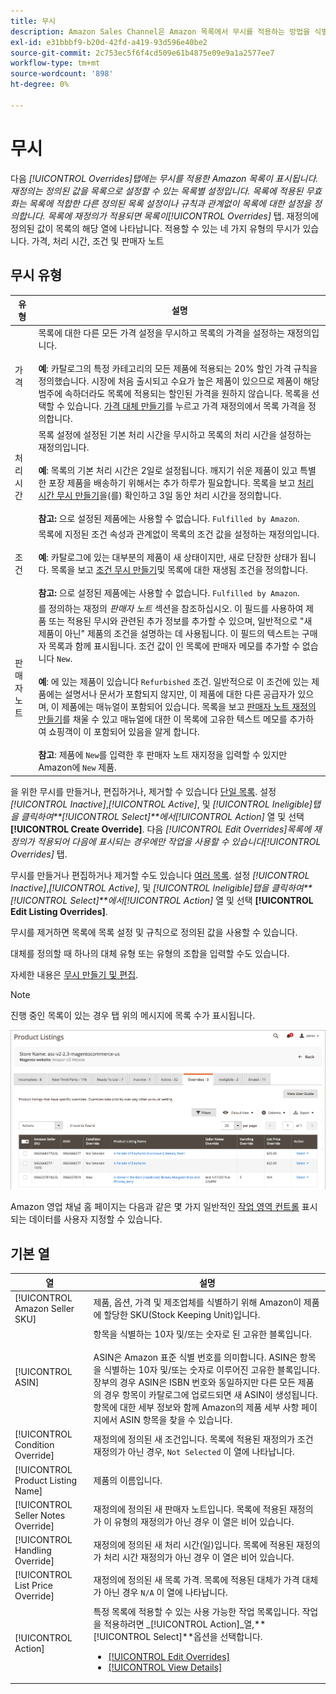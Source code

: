 ```yaml
---
title: 무시
description: Amazon Sales Channel은 Amazon 목록에서 무시를 적용하는 방법을 식별하고 관리하는 데 도움이 되는 무정부 항목 탭을 제공합니다.
exl-id: e31bbbf9-b20d-42fd-a419-93d596e40be2
source-git-commit: 2c753ec5f6f4cd509e61b4875e09e9a1a2577ee7
workflow-type: tm+mt
source-wordcount: '898'
ht-degree: 0%

---
```


# 무시

다음 _[!UICONTROL Overrides]_탭에는 무시를 적용한 Amazon 목록이 표시됩니다. 재정의는 정의된 값을 목록으로 설정할 수 있는 목록별 설정입니다. 목록에 적용된 무효화는 목록에 적합한 다른 정의된 목록 설정이나 규칙과 관계없이 목록에 대한 설정을 정의합니다. 목록에 재정의가 적용되면 목록이_[!UICONTROL Overrides]_ 탭. 재정의에 정의된 값이 목록의 해당 열에 나타납니다. 적용할 수 있는 네 가지 유형의 무시가 있습니다. 가격, 처리 시간, 조건 및 판매자 노트

## 무시 유형

| 유형 | 설명 |
|---|---|
| 가격 | 목록에 대한 다른 모든 가격 설정을 무시하고 목록의 가격을 설정하는 재정의입니다. <br><br>**예**: 카탈로그의 특정 카테고리의 모든 제품에 적용되는 20% 할인 가격 규칙을 정의했습니다. 시장에 처음 출시되고 수요가 높은 제품이 있으므로 제품이 해당 범주에 속하더라도 목록에 적용되는 할인된 가격을 원하지 않습니다. 목록을 선택할 수 있습니다. [가격 대체 만들기](./creating-editing-overrides.md#edit-override-single-listing)를 누르고 가격 재정의에서 목록 가격을 정의합니다. |
| 처리 시간 | 목록 설정에 설정된 기본 처리 시간을 무시하고 목록의 처리 시간을 설정하는 재정의입니다.<br><br>**예**: 목록의 기본 처리 시간은 2일로 설정됩니다. 깨지기 쉬운 제품이 있고 특별한 포장 제품을 배송하기 위해서는 추가 하루가 필요합니다. 목록을 보고 [처리 시간 무시 만들기](./creating-editing-overrides.md#edit-override-single-listing)을(를) 확인하고 3일 동안 처리 시간을 정의합니다.<br><br>**참고:** 으로 설정된 제품에는 사용할 수 없습니다. `Fulfilled by Amazon`. |
| 조건 | 목록에 지정된 조건 속성과 관계없이 목록의 조건 값을 설정하는 재정의입니다.<br><br>**예**: 카탈로그에 있는 대부분의 제품이 새 상태이지만, 새로 단장한 상태가 됩니다. 목록을 보고 [조건 무시 만들기](./creating-editing-overrides.md#edit-override-single-listing)및 목록에 대한 재생됨 조건을 정의합니다.<br><br>**참고:** 으로 설정된 제품에는 사용할 수 없습니다. `Fulfilled by Amazon`. |
| 판매자 노트 | 를 정의하는 재정의 _판매자 노트_ 섹션을 참조하십시오. 이 필드를 사용하여 제품 또는 적용된 무시와 관련된 추가 정보를 추가할 수 있으며, 일반적으로 &quot;새 제품이 아닌&quot; 제품의 조건을 설명하는 데 사용됩니다. 이 필드의 텍스트는 구매자 목록과 함께 표시됩니다. 조건 값이 인 목록에 판매자 메모를 추가할 수 없습니다 `New`. <br><br>**예**: 에 있는 제품이 있습니다 `Refurbished` 조건. 일반적으로 이 조건에 있는 제품에는 설명서나 문서가 포함되지 않지만, 이 제품에 대한 다른 공급자가 있으며, 이 제품에는 매뉴얼이 포함되어 있습니다. 목록을 보고 [판매자 노트 재정의 만들기](./creating-editing-overrides.md#edit-override-single-listing)를 채울 수 있고 매뉴얼에 대한 이 목록에 고유한 텍스트 메모를 추가하여 쇼핑객이 이 포함되어 있음을 알게 합니다.<br><br>**참고**: 제품에 `New`를 입력한 후 판매자 노트 재지정을 입력할 수 있지만 Amazon에 `New` 제품. |

을 위한 무시를 만들거나, 편집하거나, 제거할 수 있습니다 [단일 목록](./creating-editing-overrides.md#edit-override-single-listing). 설정 _[!UICONTROL Inactive]_,_[!UICONTROL Active]_, 및 _[!UICONTROL Ineligible]_탭을 클릭하여&#x200B;**[!UICONTROL Select]**에서_[!UICONTROL Action]_ 열 및 선택 **[!UICONTROL Create Override]**. 다음 _[!UICONTROL Edit Overrides]_목록에 재정의가 적용되어 다음에 표시되는 경우에만 작업을 사용할 수 있습니다_[!UICONTROL Overrides]_ 탭.

무시를 만들거나 편집하거나 제거할 수도 있습니다 [여러 목록](./creating-editing-overrides.md#edit-override-multiple-listings). 설정 _[!UICONTROL Inactive]_,_[!UICONTROL Active]_, 및 _[!UICONTROL Ineligible]_탭을 클릭하여&#x200B;**[!UICONTROL Select]**에서_[!UICONTROL Action]_ 열 및 선택 **[!UICONTROL Edit Listing Overrides]**.

무시를 제거하면 목록에 목록 설정 및 규칙으로 정의된 값을 사용할 수 있습니다.

대체를 정의할 때 하나의 대체 유형 또는 유형의 조합을 입력할 수도 있습니다.

자세한 내용은 [무시 만들기 및 편집](./creating-editing-overrides.md).

>[!NOTE]
>
>진행 중인 목록이 있는 경우 탭 위의 메시지에 목록 수가 표시됩니다.

![무시 탭](assets/amazon-overrides.png)

Amazon 영업 채널 홈 페이지는 다음과 같은 몇 가지 일반적인 [작업 영역 컨트롤](./workspace-controls.md) 표시되는 데이터를 사용자 지정할 수 있습니다.

## 기본 열

| 열 | 설명 |
|---|---|
| [!UICONTROL Amazon Seller SKU] | 제품, 옵션, 가격 및 제조업체를 식별하기 위해 Amazon이 제품에 할당한 SKU(Stock Keeping Unit)입니다. |
| [!UICONTROL ASIN] | 항목을 식별하는 10자 및/또는 숫자로 된 고유한 블록입니다.<br><br>ASIN은 Amazon 표준 식별 번호를 의미합니다. ASIN은 항목을 식별하는 10자 및/또는 숫자로 이루어진 고유한 블록입니다. 장부의 경우 ASIN은 ISBN 번호와 동일하지만 다른 모든 제품의 경우 항목이 카탈로그에 업로드되면 새 ASIN이 생성됩니다. 항목에 대한 세부 정보와 함께 Amazon의 제품 세부 사항 페이지에서 ASIN 항목을 찾을 수 있습니다. |
| [!UICONTROL Condition Override] | 재정의에 정의된 새 조건입니다. 목록에 적용된 재정의가 조건 재정의가 아닌 경우, `Not Selected` 이 열에 나타납니다. |
| [!UICONTROL Product Listing Name] | 제품의 이름입니다. |
| [!UICONTROL Seller Notes Override] | 재정의에 정의된 새 판매자 노트입니다. 목록에 적용된 재정의가 이 유형의 재정의가 아닌 경우 이 열은 비어 있습니다. |
| [!UICONTROL Handling Override] | 재정의에 정의된 새 처리 시간(일)입니다. 목록에 적용된 재정의가 처리 시간 재정의가 아닌 경우 이 열은 비어 있습니다. |
| [!UICONTROL List Price Override] | 재정의에 정의된 새 목록 가격. 목록에 적용된 대체가 가격 대체가 아닌 경우 `N/A` 이 열에 나타납니다. |
| [!UICONTROL Action] | 특정 목록에 적용할 수 있는 사용 가능한 작업 목록입니다. 작업을 적용하려면 _[!UICONTROL Action]_열,**[!UICONTROL Select]**옵션을 선택합니다.<ul><li>[[!UICONTROL Edit Overrides]](./creating-editing-overrides.md#edit-override-single-listing)</li><li>[[!UICONTROL View Details]](./product-listing-details.md)</li></ul> |
